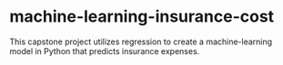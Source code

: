 # machine-learning-insurance-cost
This capstone project utilizes regression to create a machine-learning model in Python that predicts insurance expenses.
